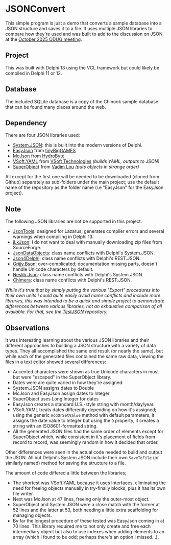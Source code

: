 # JSONConvert

This simple program is just a demo that converts a sample database into a JSON structure and saves it to a file. It uses multiple JSON libraries to compare how they're used and was built to add to the discussion on JSON at the [October 2025 ODUG meeting](https://odug.org/events/2025-10/).

## Project

This was built with Delphi 13 using the VCL framework but could likely be compiled in Delphi 11 or 12.

## Database

The included SQLite database is a copy of the Chinook sample database that can be found many places around the web.

## Dependency

There are four JSON libraries used:

- [System.JSON](https://docwiki.embarcadero.com/Libraries/Florence/en/System.JSON): this is built into the modern versions of Delphi.
- [EasyJson](https://github.com/tinyBigGAMES/EasyJson) from [tinyBigGAMES](https://tinybiggames.com/)
- [McJson](https://github.com/hydrobyte/McJSON) from [HydroByte](https://hydrobyte.com.br/site/)
- [VSoft.YAML](https://github.com/VSoftTechnologies/VSoft.YAML) from [VSoft Technologies](https://www.finalbuilder.com/) _(builds YAML, outputs to JSON)_
- [SuperObject](https://github.com/pult/SuperObject.Delphi) from [Vadim Lou](https://github.com/pult) _(puts objects in strange order)_

All except for the first one will be needed to be downloaded (cloned from Github) separately as sub-folders under the main project; use the default name of the repository as the folder name (i.e "EasyJson" for the EasyJson project).

## Note ##

The following JSON libraries are not be supported in this project:

- [JsonTools](https://github.com/sysrpl/JsonTools): designed for Lazarus, generates compiler errors and several warnings when compiling in Delphi 13.
- [jLkJson](https://sourceforge.net/projects/lkjson/): I do not want to deal with manually downloading zip files from SourceForge.
- [JsonDataObjects](https://github.com/ahausladen/JsonDataObjects): class name conflicts with Delphi's System.JSON.
- [Json4Delphi](https://github.com/MaiconSoft/json4delphi): class name conflicts with Delphi's REST.JSON.
- [Grijjy.Bson](https://github.com/grijjy/GrijjyFoundation): over-complicated; documentation missing parts, doesn't handle Unicode characters by default.
- [Neslib.Json](https://github.com/neslib/Neslib.Json): class name conflicts with Delphi's System.JSON.
- [Chimera](https://bitbucket.org/sivv/chimera/src/develop/): class name conflicts with Delphi's REST.JSON.

_While it's true that by simply putting the various "Export" procedures into their own units I could quite easily avoid name conflicts and include more libraries, this was intended to be a quick and simple project to demonstrate differences between various libraries, not an exhaustive comparison of all available. For that, see the [TestJSON](https://github.com/hydrobyte/TestJSON) repository._

## Observations ##

It was interesting learning about the various JSON libraries and their different approaches to building a JSON structure with a variety of data types. They all accomplished the same end result (or nearly the same), but while each of the generated files contained the same raw data, viewing the files in a text editor showed several differences:

- Accented characters were shown as true Unicode characters in most but were "escaped" in the SuperObject library.
- Dates were are quite varied in how they're assigned: 
 - System.JSON assigns dates to Double
 - McJson and EasyJson assign dates to Integer
 - SuperObject uses Long Integer for dates
 - EasyJson creates a standard U.S.-style string with month/day/year.
 - VSoft.YAML treats dates differently depending on how it's assigned; using the generic `AddOrSetValue` method with default parameters, it assigns the date value to Integer but using the `D` property, it creates a string with an ISO8601-formatted string.
- All the generated JSON files had the same order of elements except for SuperObject which, while consistent in it's placement of fields from record to record, was seemingly random in how it decided that order.

Other differences were seen in the actual code needed to build and output the JSON. All but Delphi's System.JSON include their own `SaveToFile` (or similarly named) method for saving the structure to a file.

The amount of code differed a little between the libraries;

- The shortest was VSoft.YAML because it uses Interfaces, eliminating the need for freeing objects manually in try-finally blocks; plus it has its own file writer. 
- Next was McJson at 47 lines, freeing only the outer-most object.
- SuperObject and System.JSON were a close match with the former at 52 lines and the latter at 53, both needing a little extra scaffolding for managing objects.
- By far the longest procedure of these tested was EasyJson coming in at 70 lines. This library required me to not only create and free each intermediary object but also to use indexes when adding elements to an array (which I found to be odd; perhaps there's an option I missed...).
    